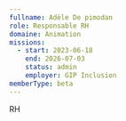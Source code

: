 ```yaml
---
fullname: Adèle De pimodan
role: Responsable RH
domaine: Animation
missions:
  - start: 2023-06-18
    end: 2026-07-03
    status: admin
    employer: GIP Inclusion
memberType: beta
---
```


RH
